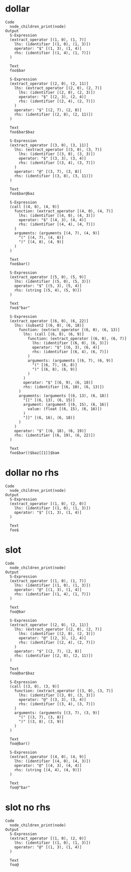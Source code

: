 # dollar

    Code
      node_children_print(node)
    Output
      S-Expression
      (extract_operator [(1, 0), (1, 7)]
        lhs: (identifier [(1, 0), (1, 3)])
        operator: "$" [(1, 3), (1, 4)]
        rhs: (identifier [(1, 4), (1, 7)])
      )
      
      Text
      foo$bar
      
      S-Expression
      (extract_operator [(2, 0), (2, 11)]
        lhs: (extract_operator [(2, 0), (2, 7)]
          lhs: (identifier [(2, 0), (2, 3)])
          operator: "$" [(2, 3), (2, 4)]
          rhs: (identifier [(2, 4), (2, 7)])
        )
        operator: "$" [(2, 7), (2, 8)]
        rhs: (identifier [(2, 8), (2, 11)])
      )
      
      Text
      foo$bar$baz
      
      S-Expression
      (extract_operator [(3, 0), (3, 11)]
        lhs: (extract_operator [(3, 0), (3, 7)]
          lhs: (identifier [(3, 0), (3, 3)])
          operator: "$" [(3, 3), (3, 4)]
          rhs: (identifier [(3, 4), (3, 7)])
        )
        operator: "@" [(3, 7), (3, 8)]
        rhs: (identifier [(3, 8), (3, 11)])
      )
      
      Text
      foo$bar@baz
      
      S-Expression
      (call [(4, 0), (4, 9)]
        function: (extract_operator [(4, 0), (4, 7)]
          lhs: (identifier [(4, 0), (4, 3)])
          operator: "$" [(4, 3), (4, 4)]
          rhs: (identifier [(4, 4), (4, 7)])
        )
        arguments: (arguments [(4, 7), (4, 9)]
          "(" [(4, 7), (4, 8)]
          ")" [(4, 8), (4, 9)]
        )
      )
      
      Text
      foo$bar()
      
      S-Expression
      (extract_operator [(5, 0), (5, 9)]
        lhs: (identifier [(5, 0), (5, 3)])
        operator: "$" [(5, 3), (5, 4)]
        rhs: (string [(5, 4), (5, 9)])
      )
      
      Text
      foo$"bar"
      
      S-Expression
      (extract_operator [(6, 0), (6, 22)]
        lhs: (subset2 [(6, 0), (6, 18)]
          function: (extract_operator [(6, 0), (6, 13)]
            lhs: (call [(6, 0), (6, 9)]
              function: (extract_operator [(6, 0), (6, 7)]
                lhs: (identifier [(6, 0), (6, 3)])
                operator: "$" [(6, 3), (6, 4)]
                rhs: (identifier [(6, 4), (6, 7)])
              )
              arguments: (arguments [(6, 7), (6, 9)]
                "(" [(6, 7), (6, 8)]
                ")" [(6, 8), (6, 9)]
              )
            )
            operator: "$" [(6, 9), (6, 10)]
            rhs: (identifier [(6, 10), (6, 13)])
          )
          arguments: (arguments [(6, 13), (6, 18)]
            "[[" [(6, 13), (6, 15)]
            argument: (argument [(6, 15), (6, 16)]
              value: (float [(6, 15), (6, 16)])
            )
            "]]" [(6, 16), (6, 18)]
          )
        )
        operator: "$" [(6, 18), (6, 19)]
        rhs: (identifier [(6, 19), (6, 22)])
      )
      
      Text
      foo$bar()$baz[[1]]$bam
      

# dollar no rhs

    Code
      node_children_print(node)
    Output
      S-Expression
      (extract_operator [(1, 0), (2, 0)]
        lhs: (identifier [(1, 0), (1, 3)])
        operator: "$" [(1, 3), (1, 4)]
      )
      
      Text
      foo$
      
      

# slot

    Code
      node_children_print(node)
    Output
      S-Expression
      (extract_operator [(1, 0), (1, 7)]
        lhs: (identifier [(1, 0), (1, 3)])
        operator: "@" [(1, 3), (1, 4)]
        rhs: (identifier [(1, 4), (1, 7)])
      )
      
      Text
      foo@bar
      
      S-Expression
      (extract_operator [(2, 0), (2, 11)]
        lhs: (extract_operator [(2, 0), (2, 7)]
          lhs: (identifier [(2, 0), (2, 3)])
          operator: "@" [(2, 3), (2, 4)]
          rhs: (identifier [(2, 4), (2, 7)])
        )
        operator: "$" [(2, 7), (2, 8)]
        rhs: (identifier [(2, 8), (2, 11)])
      )
      
      Text
      foo@bar$baz
      
      S-Expression
      (call [(3, 0), (3, 9)]
        function: (extract_operator [(3, 0), (3, 7)]
          lhs: (identifier [(3, 0), (3, 3)])
          operator: "@" [(3, 3), (3, 4)]
          rhs: (identifier [(3, 4), (3, 7)])
        )
        arguments: (arguments [(3, 7), (3, 9)]
          "(" [(3, 7), (3, 8)]
          ")" [(3, 8), (3, 9)]
        )
      )
      
      Text
      foo@bar()
      
      S-Expression
      (extract_operator [(4, 0), (4, 9)]
        lhs: (identifier [(4, 0), (4, 3)])
        operator: "@" [(4, 3), (4, 4)]
        rhs: (string [(4, 4), (4, 9)])
      )
      
      Text
      foo@"bar"
      

# slot no rhs

    Code
      node_children_print(node)
    Output
      S-Expression
      (extract_operator [(1, 0), (2, 0)]
        lhs: (identifier [(1, 0), (1, 3)])
        operator: "@" [(1, 3), (1, 4)]
      )
      
      Text
      foo@
      
      

